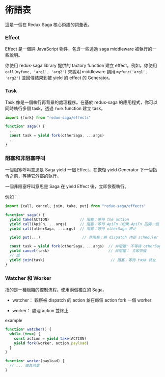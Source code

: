 # 術語表

這是一個在 Redux Saga 核心術語的詞彙表。

### Effect

Effect 是一個純 JavaScript 物件，包含一些透過 saga middleware 被執行的一些說明。

你使用 redux-saga library 提供的 factory function 建立 effect。例如，你使用 `call(myfunc, 'arg1', 'arg2')` 來說明 middleware 調用 `myfunc('arg1', 'arg2')` 並回傳結果到被 yield 的 effect 的 Generator。

### Task

Task 像是一個執行再背景的處理程序。在基於 redux-saga 的應用程式，你可以同時執行多個 task，透過 `fork` function 建立 task。

```javascript
import {fork} from "redux-saga/effects"

function* saga() {
  ...
  const task = yield fork(otherSaga, ...args)
  ...
}
```

### 阻塞和非阻塞呼叫

一個阻塞呼叫意思是 Saga yield 一個 Effect，在恢復 yield Generator 下一個指令之前，等待它外部的執行。

一個非阻塞呼叫意思是 Saga 在 yield Effect 後，立即恢復執行。

例如：

```javascript
import {call, cancel, join, take, put} from "redux-saga/effects"

function* saga() {
  yield take(ACTION)              // 阻塞：等待 the action
  yield call(ApiFn, ...args)      // 阻塞：等待 ApiFn（如果 ApiFn 回傳一個 Promise）
  yield call(otherSaga, ...args)  // 阻塞：等待 otherSaga 終止

  yield put(...)                   // 非阻塞：將 dispatch 內部 scheduler

  const task = yield fork(otherSaga, ...args)  // 非阻塞: 不等待 otherSaga
  yield cancel(task)                           // 非阻塞： 立即恢復
  // 或
  yield join(task)                              // 阻塞：等待 task 終止
}
```

### Watcher 和 Worker

指的是一種組織的控制流程，使用兩個獨立的 Saga。

- watcher： 觀察被 dispatch 的 action 並在每個 action fork 一個 worker

- worker： 處理 action 並終止

example

```javascript
function* watcher() {
  while (true) {
    const action = yield take(ACTION)
    yield fork(worker, action.payload)
  }
}

function* worker(payload) {
  // ... 做其他事
}
```
